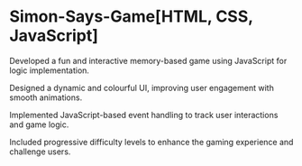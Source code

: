 # Simon-Says-Game[HTML, CSS, JavaScript]

Developed a fun and interactive memory-based game using JavaScript for logic implementation.

Designed a dynamic and colourful UI, improving user engagement with smooth animations.

Implemented JavaScript-based event handling to track user interactions and game logic.

Included progressive difficulty levels to enhance the gaming experience and challenge users.
